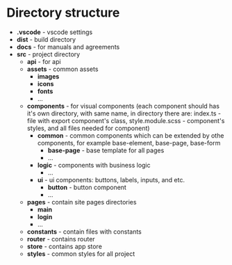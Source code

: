 # Directory structure

- **.vscode** - vscode settings
- **dist** - build directory
- **docs** - for manuals and agreements
- **src** - project directory
  - **api** - for api
  - **assets** - common assets
      - **images**
      - **icons**
      - **fonts**
      - ...
  - **components** - for visual components (each component should has it's own directory, with same name, in directory there are: index.ts - file with export component's class, style.module.scss - component's styles, and all files needed for component)
    - **common** - common components which can be extended by othe components, for example base-element, base-page, base-form
      - **base-page** - base template for all pages
      - ...
    - **logic** - components with business logic
      - ...
    - **ui** - ui components: buttons, labels, inputs, and etc.
      - **button** - button component
      - ...
  - **pages** - contain site pages directories
      - **main**
      - **login**
      - ...
  - **constants** - contain files with constants
  - **router** - contains router
  - **store** - contains app store
  - **styles** - common styles for all project
  